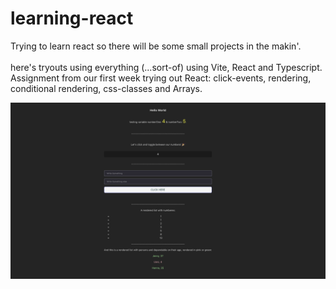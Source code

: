 # learning-react

Trying to learn react so there will be some small projects in the makin'.<br><br>
here's tryouts using everything (...sort-of) using Vite, React and Typescript.<br>
Assignment from our first week trying out React: click-events, rendering, conditional rendering, css-classes and Arrays.

![Screenshot](./public/testingtesting.png)
